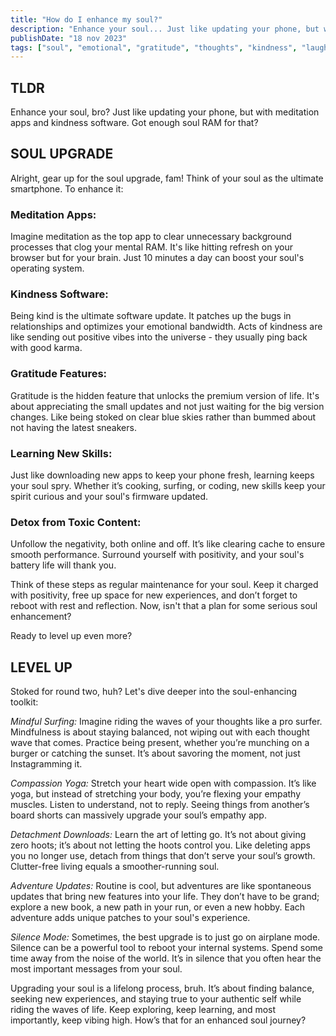 ```yaml
---
title: "How do I enhance my soul?"
description: "Enhance your soul... Just like updating your phone, but with meditation apps and kindness software. Got enough soul RAM for that?"
publishDate: "18 nov 2023"
tags: ["soul", "emotional", "gratitude", "thoughts", "kindness", "laugh", "stoked", "meditation"]
---
```


## TLDR

Enhance your soul, bro? Just like updating your phone, but with meditation apps and kindness software. Got enough soul RAM for that?

## SOUL UPGRADE

Alright, gear up for the soul upgrade, fam! Think of your soul as the ultimate smartphone. To enhance it:

### Meditation Apps:

Imagine meditation as the top app to clear unnecessary background processes that clog your mental RAM. It's like hitting refresh on your browser but for your brain. Just 10 minutes a day can boost your soul's operating system.

### Kindness Software:

Being kind is the ultimate software update. It patches up the bugs in relationships and optimizes your emotional bandwidth. Acts of kindness are like sending out positive vibes into the universe - they usually ping back with good karma.

### Gratitude Features:

Gratitude is the hidden feature that unlocks the premium version of life. It's about appreciating the small updates and not just waiting for the big version changes. Like being stoked on clear blue skies rather than bummed about not having the latest sneakers.

### Learning New Skills:

Just like downloading new apps to keep your phone fresh, learning keeps your soul spry. Whether it’s cooking, surfing, or coding, new skills keep your spirit curious and your soul's firmware updated.

### Detox from Toxic Content:

Unfollow the negativity, both online and off. It’s like clearing cache to ensure smooth performance. Surround yourself with positivity, and your soul's battery life will thank you.

Think of these steps as regular maintenance for your soul. Keep it charged with positivity, free up space for new experiences, and don’t forget to reboot with rest and reflection. Now, isn't that a plan for some serious soul enhancement?

Ready to level up even more?

## LEVEL UP

Stoked for round two, huh? Let's dive deeper into the soul-enhancing toolkit:

_Mindful Surfing:_ Imagine riding the waves of your thoughts like a pro surfer. Mindfulness is about staying balanced, not wiping out with each thought wave that comes. Practice being present, whether you’re munching on a burger or catching the sunset. It’s about savoring the moment, not just Instagramming it.

_Compassion Yoga:_ Stretch your heart wide open with compassion. It’s like yoga, but instead of stretching your body, you’re flexing your empathy muscles. Listen to understand, not to reply. Seeing things from another’s board shorts can massively upgrade your soul’s empathy app.

_Detachment Downloads:_ Learn the art of letting go. It’s not about giving zero hoots; it’s about not letting the hoots control you. Like deleting apps you no longer use, detach from things that don’t serve your soul’s growth. Clutter-free living equals a smoother-running soul.

_Adventure Updates:_ Routine is cool, but adventures are like spontaneous updates that bring new features into your life. They don’t have to be grand; explore a new book, a new path in your run, or even a new hobby. Each adventure adds unique patches to your soul's experience.

_Silence Mode:_ Sometimes, the best upgrade is to just go on airplane mode. Silence can be a powerful tool to reboot your internal systems. Spend some time away from the noise of the world. It’s in silence that you often hear the most important messages from your soul.

Upgrading your soul is a lifelong process, bruh. It’s about finding balance, seeking new experiences, and staying true to your authentic self while riding the waves of life. Keep exploring, keep learning, and most importantly, keep vibing high. How’s that for an enhanced soul journey?
